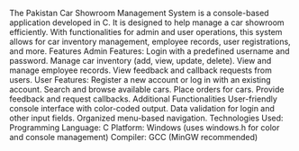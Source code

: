 The Pakistan Car Showroom Management System is a console-based application developed in C. It is designed to help manage a car showroom efficiently. With functionalities for admin and user operations, this system allows for car inventory management, employee records, user registrations, and more.
Features
Admin Features:
Login with a predefined username and password.
Manage car inventory (add, view, update, delete).
View and manage employee records.
View feedback and callback requests from users.
User Features:
Register a new account or log in with an existing account.
Search and browse available cars.
Place orders for cars.
Provide feedback and request callbacks.
Additional Functionalities
User-friendly console interface with color-coded output.
Data validation for login and other input fields.
Organized menu-based navigation.
Technologies Used:
Programming Language: C
Platform: Windows (uses windows.h for color and console management)
Compiler: GCC (MinGW recommended)
